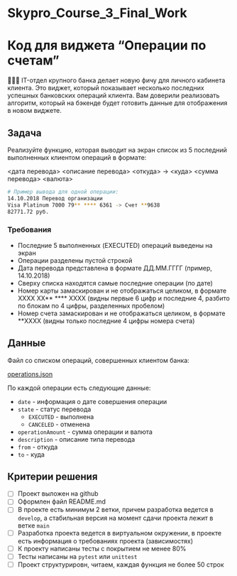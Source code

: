 # Skypro_Course_3_Final_Work
# Код для виджета “Операции по счетам”

<aside>
👨🏻‍💻 IT-отдел крупного банка делает новую фичу для личного кабинета клиента. Это виджет, который показывает несколько последних успешных банковских операций клиента. Вам доверили реализовать алгоритм, который на бэкенде будет готовить данные для отображения в новом виджете.

</aside>

## Задача

Реализуйте функцию, которая выводит на экран список из 5 последний выполненных клиентом операций в формате:

<дата перевода> <описание перевода>
<откуда> -> <куда>
<сумма перевода> <валюта>

```bash
# Пример вывода для одной операции:
14.10.2018 Перевод организации
Visa Platinum 7000 79** **** 6361 -> Счет **9638
82771.72 руб.
```

### Требования

- Последние 5 выполненных (EXECUTED) операций выведены на экран
- Операции разделены пустой строкой
- Дата перевода представлена в формате ДД.ММ.ГГГГ (пример, 14.10.2018)
- Сверху списка находятся самые последние операции (по дате)
- Номер карты замаскирован и не отображаться целиком, в формате  XXXX XX** **** XXXX (видны первые 6 цифр и последние 4, разбито по блокам по 4 цифры, разделенных пробелом)
- Номер счета замаскирован и не отображаться целиком, в формате  **XXXX 
(видны только последние 4 цифры номера счета)

## Данные

Файл со списком операций, совершенных клиентом банка:

[operations.json](https://s3-us-west-2.amazonaws.com/secure.notion-static.com/d22c7143-d55e-4f1d-aa98-e9b15e5e5efc/operations.json)

По каждой операции есть следующие данные:

- `date` - информация о дате совершения операции
- `state` - статус перевода
    - `EXECUTED` - выполнена
    - `CANCELED` - отменена
- `operationAmount` - сумма операции и валюта
- `description` - описание типа перевода
- `from` - откуда
- `to` - куда

## Критерии решения

- [ ]  Проект выложен на github
- [ ]  Оформлен файл README.md
- [ ]  В проекте есть минимум 2 ветки, причем разработка ведется в `develop`, а стабильная версия на момент сдачи проекта лежит в ветке `main`
- [ ]  Разработка проекта ведется в виртуальном окружении, в проекте есть информация о требованиях проекта (зависимостях)
- [ ]  К проекту написаны тесты с покрытием не менее 80%
- [ ]  Тесты написаны на `pytest` или `unittest`
- [ ]  Проект структурировн, читаем, каждая функция не более 50 строк
